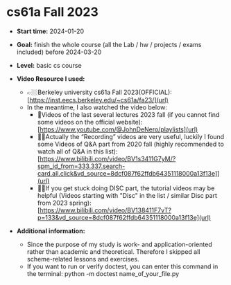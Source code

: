 # cs61a Fall 2023
- **Start time:**
  2024-01-20

- **Goal:**
  finish the whole course (all the Lab / hw / projects / exams included)  before 2024-03-20

- **Level:**
  basic cs course
  
- **Video Resource I used:**
  - 👉🏼Berkeley university cs61a Fall 2023(OFFICIAL):[https://inst.eecs.berkeley.edu/~cs61a/fa23/](url)
  - In the meantime, I also watched the video below:
    - 🦾Videos of the last several lectures 2023 fall (if you cannot find some videos on the official website): [https://www.youtube.com/@JohnDeNero/playlists](url)
    - 👍🏼Actually the “Recording” videos are very useful, luckily I found some Videos of Q&A part from 2020 fall (highly recommended to watch all of Q&A in this list): [https://www.bilibili.com/video/BV1s3411G7yM/?spm_id_from=333.337.search-card.all.click&vd_source=8dcf087f62ffdb64351118000a13f13e]](url)
    - 🙏🏼If you get stuck doing DISC part, the tutorial videos may be helpful (Videos starting with "Disc" in the list / similar Disc part from 2023 spring): [https://www.bilibili.com/video/BV138411F7vT?p=133&vd_source=8dcf087f62ffdb64351118000a13f13e](url)


- **Additional information:**
  - Since the purpose of my study is work- and application-oriented rather than academic and theoretical. Therefore I skipped all scheme-related lessons and exercises.
  - If you want to run or verify doctest, you can enter this command in the terminal:  python -m doctest name_of_your_file.py

  
  
